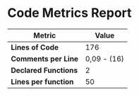 # Code Metrics Report

| Metric                          | Value       |
|---------------------------------|-------------|
| **Lines of Code**               | 176         |
| **Comments per Line**           | 0,09 - (16) |
| **Declared Functions**          | 2           |
| **Lines per function**          | 50          |



